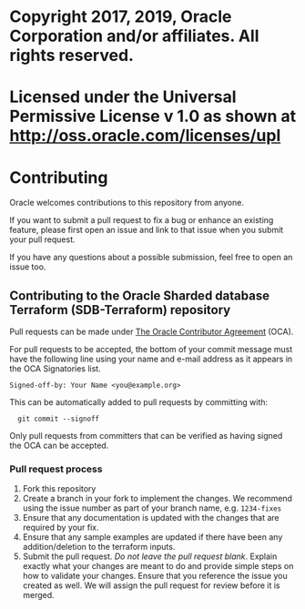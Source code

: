 # Copyright 2017, 2019, Oracle Corporation and/or affiliates.  All rights reserved.
# Licensed under the Universal Permissive License v 1.0 as shown at http://oss.oracle.com/licenses/upl

# Contributing

Oracle welcomes contributions to this repository from anyone.

If you want to submit a pull request to fix a bug or enhance an existing
feature, please first open an issue and link to that issue when you
submit your pull request.

If you have any questions about a possible submission, feel free to open
an issue too.

## Contributing to the Oracle Sharded database Terraform (SDB-Terraform) repository

Pull requests can be made under
[The Oracle Contributor Agreement](https://www.oracle.com/technetwork/community/oca-486395.html) (OCA).

For pull requests to be accepted, the bottom of your commit message must have
the following line using your name and e-mail address as it appears in the
OCA Signatories list.

```
Signed-off-by: Your Name <you@example.org>
```

This can be automatically added to pull requests by committing with:

```
  git commit --signoff
```

Only pull requests from committers that can be verified as having
signed the OCA can be accepted.

### Pull request process

1. Fork this repository
2. Create a branch in your fork to implement the changes. We recommend using the issue number as part of your branch name, e.g. `1234-fixes`
3. Ensure that any documentation is updated with the changes that are required by your fix.
4. Ensure that any sample examples are updated if there have been any addition/deletion to the terraform inputs.
5. Submit the pull request. *Do not leave the pull request blank*. Explain exactly what your changes are meant to do and provide simple steps on how to validate your changes. Ensure that you reference the issue you created as well. We will assign the pull request for review before it is merged.